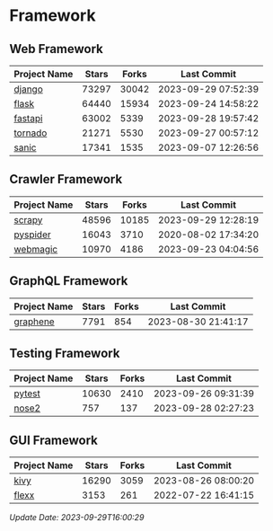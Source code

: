 # Framework

## Web Framework
| Project Name | Stars | Forks | Last Commit |
| ------------ | ----- | ----- | ----------- |
| [django](https://github.com/django/django) | 73297 | 30042 | 2023-09-29 07:52:39 |
| [flask](https://github.com/pallets/flask) | 64440 | 15934 | 2023-09-24 14:58:22 |
| [fastapi](https://github.com/tiangolo/fastapi) | 63002 | 5339 | 2023-09-28 19:57:42 |
| [tornado](https://github.com/tornadoweb/tornado) | 21271 | 5530 | 2023-09-27 00:57:12 |
| [sanic](https://github.com/sanic-org/sanic) | 17341 | 1535 | 2023-09-07 12:26:56 |

## Crawler Framework
| Project Name | Stars | Forks | Last Commit |
| ------------ | ----- | ----- | ----------- |
| [scrapy](https://github.com/scrapy/scrapy) | 48596 | 10185 | 2023-09-29 12:28:19 |
| [pyspider](https://github.com/binux/pyspider) | 16043 | 3710 | 2020-08-02 17:34:20 |
| [webmagic](https://github.com/code4craft/webmagic) | 10970 | 4186 | 2023-09-23 04:04:56 |

## GraphQL Framework
| Project Name | Stars | Forks | Last Commit |
| ------------ | ----- | ----- | ----------- |
| [graphene](https://github.com/graphql-python/graphene) | 7791 | 854 | 2023-08-30 21:41:17 |

## Testing Framework
| Project Name | Stars | Forks | Last Commit |
| ------------ | ----- | ----- | ----------- |
| [pytest](https://github.com/pytest-dev/pytest) | 10630 | 2410 | 2023-09-26 09:31:39 |
| [nose2](https://github.com/nose-devs/nose2) | 757 | 137 | 2023-09-28 02:27:23 |

## GUI Framework
| Project Name | Stars | Forks | Last Commit |
| ------------ | ----- | ----- | ----------- |
| [kivy](https://github.com/kivy/kivy) | 16290 | 3059 | 2023-08-26 08:00:20 |
| [flexx](https://github.com/flexxui/flexx) | 3153 | 261 | 2022-07-22 16:41:15 |

*Update Date: 2023-09-29T16:00:29*